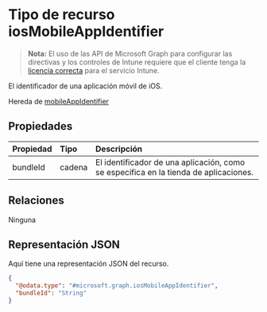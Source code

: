 # <a name="iosmobileappidentifier-resource-type"></a>Tipo de recurso iosMobileAppIdentifier

> **Nota:** El uso de las API de Microsoft Graph para configurar las directivas y los controles de Intune requiere que el cliente tenga la [licencia correcta](https://go.microsoft.com/fwlink/?linkid=839381) para el servicio Intune.

El identificador de una aplicación móvil de iOS.

Hereda de [mobileAppIdentifier](../resources/intune_mam_mobileappidentifier.md)

## <a name="properties"></a>Propiedades
|Propiedad|Tipo|Descripción|
|:---|:---|:---|
|bundleId|cadena|El identificador de una aplicación, como se especifica en la tienda de aplicaciones.|

## <a name="relationships"></a>Relaciones
Ninguna
## <a name="json-representation"></a>Representación JSON
Aquí tiene una representación JSON del recurso.
<!-- {
  "blockType": "resource",
  "keyProperty": "id",
  "@odata.type": "microsoft.graph.iosMobileAppIdentifier"
}
-->
``` json
{
  "@odata.type": "#microsoft.graph.iosMobileAppIdentifier",
  "bundleId": "String"
}
```



